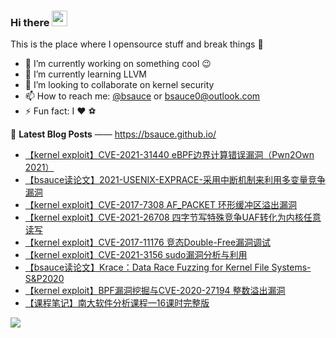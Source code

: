 ### Hi there <a href="https://www.gautamkrishnar.com/"><img src="https://media.giphy.com/media/hvRJCLFzcasrR4ia7z/giphy.gif" width="25px"></a>
This is the place where I opensource stuff and break things :rofl:

- 🔭 I’m currently working on something cool :wink:
- 🌱 I’m currently learning LLVM
- 👯 I’m looking to collaborate on kernel security
- 📫 How to reach me: [@bsauce](https://www.jianshu.com/u/a12c5b882be2) or bsauce0@outlook.com
- ⚡ Fun fact: I :heart: ​ :soccer:


📕 **Latest Blog Posts** —— <https://bsauce.github.io/>
<!-- BLOG-POST-LIST:START -->
- [【kernel exploit】CVE-2021-31440 eBPF边界计算错误漏洞（Pwn2Own 2021）](https://bsauce.github.io/2021/06/09/CVE-2021-31440/)
- [【bsauce读论文】2021-USENIX-EXPRACE-采用中断机制来利用多变量竞争漏洞](https://www.jianshu.com/p/eaabf0b3cec7)
- [【kernel exploit】CVE-2017-7308 AF_PACKET 环形缓冲区溢出漏洞](https://bsauce.github.io/2021/05/19/CVE-2017-7308/)
- [【kernel exploit】CVE-2021-26708 四字节写特殊竞争UAF转化为内核任意读写](https://bsauce.github.io/2021/04/16/writeup-CVE-2021-26708/)
- [【kernel exploit】CVE-2017-11176 竞态Double-Free漏洞调试](https://bsauce.github.io/2021/02/21/CVE-2017-11176/)
- [【kernel exploit】CVE-2021-3156 sudo漏洞分析与利用](https://bsauce.github.io/2021/02/01/writeup-CVE-2021-3156/)
- [【bsauce读论文】Krace：Data Race Fuzzing for Kernel File Systems-S&P2020](https://bsauce.github.io/2020/10/30/Krace/)
- [【kernel exploit】BPF漏洞挖掘与CVE-2020-27194 整数溢出漏洞](https://bsauce.github.io/2020/12/14/CVE-2020-27194/)
- [【课程笔记】南大软件分析课程—16课时完整版](https://bsauce.github.io/2020/05/08/software-analysis/)
<!-- BLOG-POST-LIST:END -->

<img src="https://github-readme-stats.vercel.app/api?username=bsauce&show_icons=true&theme=radical&title_color=8E2DE2&text_color=fff&icon_color=8E2DE2">
<img src='https://profile-counter.glitch.me/gautamkrishnar/count.svg' width='0px'>
